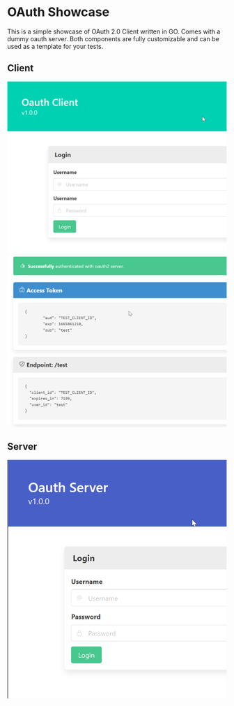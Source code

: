 # OAuth Showcase

This is a simple showcase of OAuth 2.0 Client written in GO. Comes with a dummy oauth server.
Both components are fully customizable and can be used as a template for your tests.

## Client

![](_assets/client_login.png)
![](_assets/client_success.png)

## Server

![](_assets/server_login.png)
